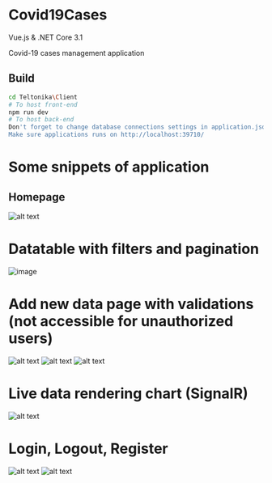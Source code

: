 # Covid19Cases
Vue.js & .NET Core 3.1

Covid-19 cases management application

## Build

``` bash
cd Teltonika\Client
# To host front-end
npm run dev
# To host back-end
Don't forget to change database connections settings in application.json
Make sure applications runs on http://localhost:39710/
```

# Some snippets of application 
## Homepage
![alt text](https://user-images.githubusercontent.com/104672380/166165746-6c06383a-7df3-4fd8-b91b-d8d6b2e30d16.png)
# Datatable with filters and pagination 
![image](https://user-images.githubusercontent.com/104672380/166190527-66f42ade-2cfb-47d9-8337-fa61da41ec0d.png)
# Add new data page with validations (not accessible for unauthorized users)
![alt text](https://user-images.githubusercontent.com/104672380/166165882-739e52a8-867b-4111-8c25-186960ba134d.png)
![alt text](https://user-images.githubusercontent.com/104672380/166165890-41d43104-8526-4d3a-aaf2-eb0c120f0c57.png)
![alt text](https://user-images.githubusercontent.com/104672380/166165895-760d113c-03bd-4bd3-97db-dd22bcc742b7.png)
# Live data rendering chart (SignalR)
![alt text](https://user-images.githubusercontent.com/104672380/166187831-5e25d74c-94e4-44a3-b54e-a533af1a3b7a.png)
# Login, Logout, Register
![alt text](https://user-images.githubusercontent.com/104672380/166165944-640290b3-8882-407e-ae41-98e6e9b3ff95.png)
![alt text](https://user-images.githubusercontent.com/104672380/166165954-58d759b4-4042-404a-ae7e-cbf14c2e1432.png)


